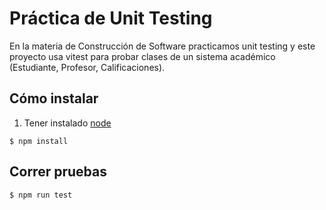 # Práctica de Unit Testing

En la materia de Construcción de Software practicamos unit testing y este proyecto usa vitest para probar clases de un sistema académico (Estudiante, Profesor, Calificaciones).

## Cómo instalar

1. Tener instalado [node](https://nodejs.org/es/)

```
$ npm install
```

## Correr pruebas

```
$ npm run test
```
